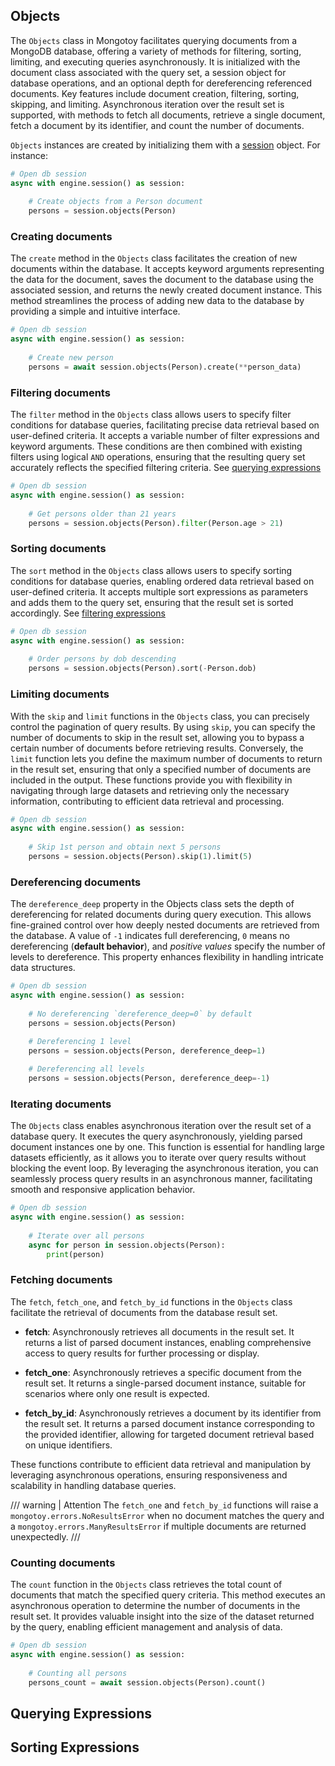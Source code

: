 <style>
    .md-typeset h1{
        display: none;
    }
    .md-sidebar--primary {
        width: 8rem;
    }
</style>

## Objects

The `Objects` class in Mongotoy facilitates querying documents from a MongoDB database, offering a variety of methods 
for filtering, sorting, limiting, and executing queries asynchronously. It is initialized with the document class
associated with the query set, a session object for database operations, and an optional depth for dereferencing 
referenced documents. Key features include document creation, filtering, sorting, skipping, and limiting. Asynchronous
iteration over the result set is supported, with methods to fetch all documents, retrieve a single document, fetch 
a document by its identifier, and count the number of documents.

`Objects` instances are created by initializing them with a [session](/gurcuff91/mongotoy/docs/database/#session) 
object. For instance:

````python
# Open db session
async with engine.session() as session:
    
    # Create objects from a Person document
    persons = session.objects(Person)
````

### Creating documents

The `create` method in the `Objects` class facilitates the creation of new documents within the database. It accepts
keyword arguments representing the data for the document, saves the document to the database using the associated 
session, and returns the newly created document instance. This method streamlines the process of adding new data to 
the database by providing a simple and intuitive interface.

````python
# Open db session
async with engine.session() as session:
    
    # Create new person
    persons = await session.objects(Person).create(**person_data)
````

### Filtering documents

The `filter` method in the `Objects` class allows users to specify filter conditions for database queries, facilitating
precise data retrieval based on user-defined criteria. It accepts a variable number of filter expressions and keyword 
arguments. These conditions are then combined with existing filters using logical `AND` operations, ensuring that the 
resulting query set accurately reflects the specified filtering criteria. 
See [querying expressions](#querying-expressions)

````python
# Open db session
async with engine.session() as session:
    
    # Get persons older than 21 years
    persons = session.objects(Person).filter(Person.age > 21)
````

### Sorting documents

The `sort` method in the `Objects` class allows users to specify sorting conditions for database queries, enabling 
ordered data retrieval based on user-defined criteria. It accepts multiple sort expressions as parameters and adds them
to the query set, ensuring that the result set is sorted accordingly.
See [filtering expressions](#filtering-expressions)

````python
# Open db session
async with engine.session() as session:
    
    # Order persons by dob descending
    persons = session.objects(Person).sort(-Person.dob)
````

### Limiting documents

With the `skip` and `limit` functions in the `Objects` class, you can precisely control the pagination of query results.
By using `skip`, you can specify the number of documents to skip in the result set, allowing you to bypass a certain 
number of documents before retrieving results. Conversely, the `limit` function lets you define the maximum number of 
documents to return in the result set, ensuring that only a specified number of documents are included in the output. 
These functions provide you with flexibility in navigating through large datasets and retrieving only the necessary
information, contributing to efficient data retrieval and processing.

````python
# Open db session
async with engine.session() as session:
    
    # Skip 1st person and obtain next 5 persons
    persons = session.objects(Person).skip(1).limit(5)
````

### Dereferencing documents

The `dereference_deep` property in the Objects class sets the depth of dereferencing for related documents during query
execution. This allows fine-grained control over how deeply nested documents are retrieved from the database. A value 
of `-1` indicates full dereferencing, `0` means no dereferencing (**default behavior**), and _positive values_ specify 
the number of levels to dereference. This property enhances flexibility in handling intricate data structures.

````python
# Open db session
async with engine.session() as session:
    
    # No dereferencing `dereference_deep=0` by default
    persons = session.objects(Person)
    
    # Dereferencing 1 level
    persons = session.objects(Person, dereference_deep=1)

    # Dereferencing all levels
    persons = session.objects(Person, dereference_deep=-1)
````

### Iterating documents

The `Objects` class enables asynchronous iteration over the result set of a database query. It executes the query 
asynchronously, yielding parsed document instances one by one. This function is essential for handling large datasets
efficiently, as it allows you to iterate over query results without blocking the event loop. By leveraging the 
asynchronous iteration, you can seamlessly process query results in an asynchronous manner, facilitating smooth and
responsive application behavior.

````python
# Open db session
async with engine.session() as session:
    
    # Iterate over all persons
    async for person in session.objects(Person):
        print(person)
````

### Fetching documents

The `fetch`, `fetch_one`, and `fetch_by_id` functions in the `Objects` class facilitate the retrieval of documents from
the database result set.

- **fetch**: Asynchronously retrieves all documents in the result set. It returns a list of parsed document instances, 
enabling comprehensive access to query results for further processing or display.

- **fetch_one**: Asynchronously retrieves a specific document from the result set. It returns a single-parsed document
instance, suitable for scenarios where only one result is expected.

- **fetch_by_id**: Asynchronously retrieves a document by its identifier from the result set. It returns a parsed 
document instance corresponding to the provided identifier, allowing for targeted document retrieval based on unique
identifiers.

These functions contribute to efficient data retrieval and manipulation by leveraging asynchronous operations, 
ensuring responsiveness and scalability in handling database queries.

/// warning | Attention
The `fetch_one` and `fetch_by_id` functions will raise a `mongotoy.errors.NoResultsError` when no document matches the
query and a `mongotoy.errors.ManyResultsError` if multiple documents are returned unexpectedly.
///

### Counting documents

The `count` function in the `Objects` class retrieves the total count of documents that match the specified query 
criteria. This method executes an asynchronous operation to determine the number of documents in the result set. It 
provides valuable insight into the size of the dataset returned by the query, enabling efficient management and 
analysis of data.

````python
# Open db session
async with engine.session() as session:
    
    # Counting all persons
    persons_count = await session.objects(Person).count()
````

## Querying Expressions

## Sorting Expressions